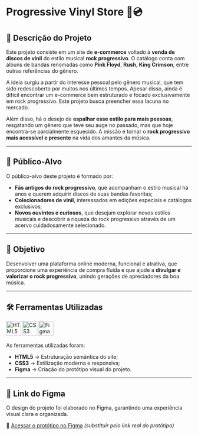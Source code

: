 # Progressive Vinyl Store 🎵💿

## 📝 Descrição do Projeto

Este projeto consiste em um site de **e-commerce** voltado à **venda de discos de vinil** do estilo musical **rock progressivo**. O catálogo conta com álbuns de bandas renomadas como **Pink Floyd**, **Rush**, **King Crimson**, entre outras referências do gênero.

A ideia surgiu a partir do interesse pessoal pelo gênero musical, que tem sido redescoberto por muitos nos últimos tempos. Apesar disso, ainda é difícil encontrar um e-commerce bem estruturado e focado exclusivamente em rock progressivo. Este projeto busca preencher essa lacuna no mercado.

Além disso, há o desejo de **espalhar esse estilo para mais pessoas**, resgatando um gênero que teve seu auge no passado, mas que hoje encontra-se parcialmente esquecido. A missão é tornar o **rock progressivo mais acessível e presente** na vida dos amantes da música.

---

## 🎯 Público-Alvo

O público-alvo deste projeto é formado por:

- **Fãs antigos do rock progressivo**, que acompanham o estilo musical há anos e querem adquirir discos de suas bandas favoritas;
- **Colecionadores de vinil**, interessados em edições especiais e catálogos exclusivos;
- **Novos ouvintes e curiosos**, que desejam explorar novos estilos musicais e descobrir a riqueza do rock progressivo através de um acervo cuidadosamente selecionado.

---

## 🚀 Objetivo

Desenvolver uma plataforma online moderna, funcional e atrativa, que proporcione uma experiência de compra fluida e que ajude a **divulgar e valorizar o rock progressivo**, unindo gerações de apreciadores da boa música.

---

## 🛠️ Ferramentas Utilizadas

<p align="left">
  <img src="https://cdn.jsdelivr.net/gh/devicons/devicon/icons/html5/html5-original.svg" alt="HTML5" width="40" height="40"/>
  <img src="https://cdn.jsdelivr.net/gh/devicons/devicon/icons/css3/css3-original.svg" alt="CSS3" width="40" height="40"/>
  <img src="https://cdn.jsdelivr.net/gh/devicons/devicon/icons/figma/figma-original.svg" alt="Figma" width="40" height="40"/>
</p>

As ferramentas utilizadas foram:

- **HTML5** → Estruturação semântica do site;
- **CSS3** → Estilização moderna e responsiva;
- **Figma** → Criação do protótipo visual do projeto.

---

## 🎨 Link do Figma

O design do projeto foi elaborado no Figma, garantindo uma experiência visual clara e organizada.

🔗 [Acessar o protótipo no Figma](https://www.figma.com/design/6bCZQWDLz29tdspJuMgqlg/INTEGRADOR?node-id=1-2&t=h1c4ZY6nyDdqjXWt-1) *(substituir pelo link real do protótipo)*
